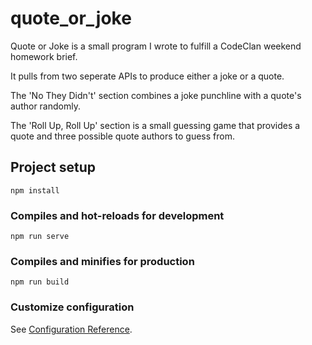 # quote_or_joke

Quote or Joke is a small program I wrote to fulfill a CodeClan weekend homework brief.

It pulls from two seperate APIs to produce either a joke or a quote.

The 'No They Didn't' section combines a joke punchline with a quote's author randomly.

The 'Roll Up, Roll Up' section is a small guessing game that provides a quote and three possible quote authors to guess from.

## Project setup
```
npm install
```

### Compiles and hot-reloads for development
```
npm run serve
```

### Compiles and minifies for production
```
npm run build
```

### Customize configuration
See [Configuration Reference](https://cli.vuejs.org/config/).
